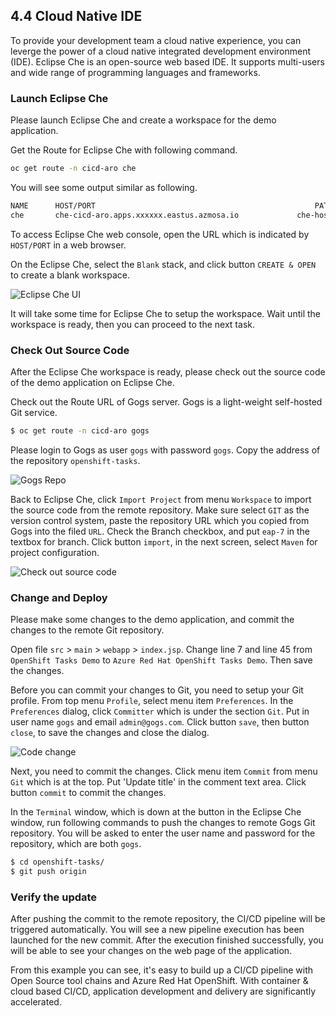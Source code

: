 ## **4.4 Cloud Native IDE** ##
To provide your development team a cloud native experience, you can leverge the power of a cloud native integrated development environment (IDE). Eclipse Che is an open-source web based IDE. It supports multi-users and wide range of programming languages and frameworks.

### Launch Eclipse Che

Please launch Eclipse Che and create a workspace for the demo application.

Get the Route for Eclipse Che with following command.

```sh
oc get route -n cicd-aro che
```

You will see some output similar as following.

```sh
NAME      HOST/PORT                                                 PATH      SERVICES   PORT      TERMINATION   WILDCARD
che       che-cicd-aro.apps.xxxxxx.eastus.azmosa.io             che-host   http                    None                                                                                                                                              
```
To access Eclipse Che web console, open the URL which is indicated by  `HOST/PORT` in a web browser.

On the Eclipse Che, select the `Blank` stack, and click button `CREATE & OPEN` to create a blank workspace.

![Eclipse Che UI](../media/che-ui.png)

It will take some time for Eclipse Che to setup the workspace. Wait until the workspace is ready, then you can proceed to the next task.

### Check Out Source Code

After the Eclipse Che workspace is ready, please check out the source code of the demo application on Eclipse Che.


Check out the Route URL of Gogs server. Gogs is a light-weight self-hosted Git service. 

```sh
$ oc get route -n cicd-aro gogs
```

Please login to Gogs as user `gogs` with password `gogs`. Copy the address of the repository `openshift-tasks`.

![Gogs Repo](../media/gogs-repo.png)

Back to Eclipse Che, click `Import Project` from menu `Workspace` to import the source code from the remote repository. Make sure select `GIT` as the version control system, paste the repository URL which you copied from Gogs into the filed `URL`. Check the Branch checkbox, and put `eap-7` in the textbox for branch. Click button `import`, in the next screen, select `Maven` for project configuration.

![Check out source code](../media/che-import.png)

### Change and Deploy

Please make some changes to the demo application, and commit the changes to the remote Git repository.


Open file `src` > `main` > `webapp` > `index.jsp`. Change line 7 and line 45 from `OpenShift Tasks Demo` to `Azure Red Hat OpenShift Tasks Demo`. Then save the changes.

Before you can commit your changes to Git, you need to setup your Git profile. From top menu `Profile`, select menu item `Preferences`. In the `Preferences` dialog, click `Committer` which is under the section `Git`. Put in user name `gogs` and email `admin@gogs.com`. Click button `save`, then button `close`, to save the changes and close the dialog.

![Code change](../media/che-codechange.png)


Next, you need to commit the changes. Click menu item `Commit` from menu `Git` which is at the top. Put 'Update title' in the comment text area. Click button `commit` to commit the changes.

In the `Terminal` window, which is down at the button in the Eclipse Che window, run following commands to push the changes to remote Gogs Git repository. You will be asked to enter the user name and password for the repository, which are both `gogs`.

```sh
$ cd openshift-tasks/
$ git push origin
```

### Verify the update

After pushing the commit to the remote repository, the CI/CD pipeline will be triggered automatically. You will see a new pipeline execution has been launched for the new commit. After the execution finished successfully, you will be able to see your changes on the web page of the application.

From this example you can see, it's easy to build up a CI/CD pipeline with Open Source tool chains and Azure Red Hat OpenShift. With container & cloud based CI/CD, application development and delivery are significantly accelerated.

